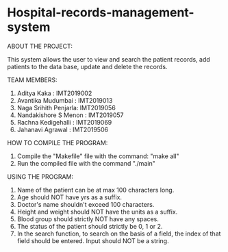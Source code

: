 # Hospital-records-management-system
ABOUT THE PROJECT:

This system allows the user to view and search the patient records, add patients to the data base, update and delete the records.

TEAM MEMBERS:
1. Aditya Kaka 		: IMT2019002
2. Avantika Mudumbai 	: IMT2019013
3. Naga Srihith Penjarla: IMT2019056
4. Nandakishore S Menon : IMT2019057
5. Rachna Kedigehalli 	: IMT2019069
6. Jahanavi Agrawal 	: IMT2019506

HOW TO COMPILE THE PROGRAM:
1. Compile the "Makefile" file with the command: "make all"
2. Run the compiled file with the command "./main"

USING THE PROGRAM:
1. Name of the patient can be at max 100 characters long.
2. Age should NOT have yrs as a suffix.
3. Doctor's name shouldn't exceed 100 characters.
4. Height and weight should NOT have the units as a suffix.
5. Blood group should strictly NOT have any spaces.
6. The status of the patient should strictly be 0, 1 or 2.
7. In the search function, to search on the basis of a field, the index of that field should be entered. Input should NOT be a string.
